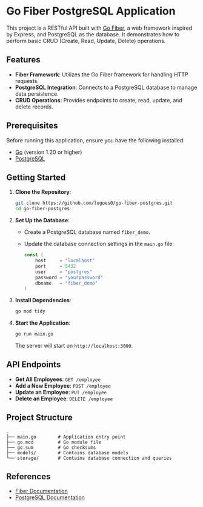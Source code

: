 # Go Fiber PostgreSQL Application

This project is a RESTful API built with [Go Fiber](https://gofiber.io/), a web framework inspired by Express, and PostgreSQL as the database. It demonstrates how to perform basic CRUD (Create, Read, Update, Delete) operations.

## Features

- **Fiber Framework**: Utilizes the Go Fiber framework for handling HTTP requests.
- **PostgreSQL Integration**: Connects to a PostgreSQL database to manage data persistence.
- **CRUD Operations**: Provides endpoints to create, read, update, and delete records.

## Prerequisites

Before running this application, ensure you have the following installed:

- [Go](https://golang.org/dl/) (version 1.20 or higher)
- [PostgreSQL](https://www.postgresql.org/download/)

## Getting Started

1. **Clone the Repository**:

   ```bash
   git clone https://github.com/logoes0/go-fiber-postgres.git
   cd go-fiber-postgres
   ```

2. **Set Up the Database**:

   - Create a PostgreSQL database named `fiber_demo`.
   - Update the database connection settings in the `main.go` file:

     ```go
     const (
         host     = "localhost"
         port     = 5432
         user     = "postgres"
         password = "yourpassword"
         dbname   = "fiber_demo"
     )
     ```

3. **Install Dependencies**:

   ```bash
   go mod tidy
   ```


4. **Start the Application**:

   ```bash
   go run main.go
   ```

   The server will start on `http://localhost:3000`.

## API Endpoints

- **Get All Employees**: `GET /employee`
- **Add a New Employee**: `POST /employee`
- **Update an Employee**: `PUT /employee`
- **Delete an Employee**: `DELETE /employee`

## Project Structure

```
.
├── main.go        # Application entry point
├── go.mod         # Go module file
├── go.sum         # Go checksums
├── models/        # Contains database models
└── storage/       # Contains database connection and queries
```

## References

- [Fiber Documentation](https://docs.gofiber.io/)
- [PostgreSQL Documentation](https://www.postgresql.org/docs/)

